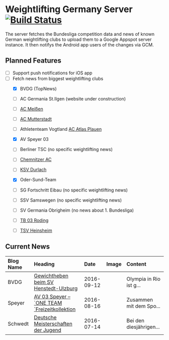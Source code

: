 # Weightlifting Germany Server [![Build Status](https://travis-ci.org/WGierke/weightlifting_germany_server.svg?branch=master)](https://travis-ci.org/WGierke/weightlifting_germany_server)

The server fetches the Bundesliga competition data and news of known German weightlifting clubs to upload them to a Google Appspot server instance.
It then notifys the Android app users of the changes via GCM.

## Planned Features
- [ ] Support push notifications for iOS app  
- [ ] Fetch news from biggest weightlifting clubs
    - [X] BVDG (TopNews)
    - [ ] AC Germania St.Ilgen (website under construction)
    - [ ] [AC Meißen](http://www.ac-meissen.de/index.php?start=1)
    - [ ] [AC Mutterstadt](http://www.ac-mutterstadt.de/index.php?start=1)
    - [ ] Athletenteam Vogtland [AC Atlas Plauen](https://acatlas.wordpress.com/)
    - [X] AV Speyer 03
    - [ ] Berliner TSC (no specific weightlifting news)
    - [ ] [Chemnitzer AC](http://chemnitzer-athletenclub.de/aktuelles/news/page/1/)
    - [ ] [KSV Durlach](http://ksvdurlach.de/news?page_n54=1)
    - [X] Oder-Sund-Team
    - [ ] SG Fortschritt Eibau (no specific weightlifting news)
    - [ ] SSV Samswegen (no specific weightlifting news)
    - [ ] SV Germania Obrigheim (no news about 1. Bundesliga)
    - [ ] [TB 03 Roding](http://www.tb03-gewichtheben.de/page/1/)
    - [ ] [TSV Heinsheim](http://gewichtheben.tsv-heinsheim.de/index.php?start=1)


## Current News

| Blog Name   | Heading                                                                                                                   | Date       | Image   | Content                 |
|:------------|:--------------------------------------------------------------------------------------------------------------------------|:-----------|:--------|:------------------------|
| BVDG        | [Gewichtheben beim SV Henstedt-Ulzburg](http://www.german-weightlifting.de/gewichtheben-beim-sv-henstedt-ulzburg/)        | 2016-09-12 |         | Olympia in Rio ist g... |
| Speyer      | [AV 03 Speyer – `ONE TEAM´Freizeitkollektion](http://www.av03-speyer.de/2016/08/av-03-speyer-one-teamfreizeitkollektion/) | 2016-08-16 |         | Zusammen mit dem Spo... |
| Schwedt     | [Deutsche Meisterschaften der Jugend](http://gewichtheben.blauweiss65-schwedt.de/?p=7331)                                 | 2016-07-14 |         | Bei den diesjährigen... |